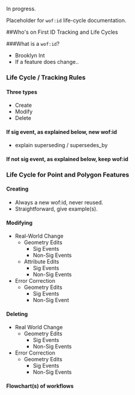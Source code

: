 In progress.

Placeholder for `wof:id` life-cycle documentation.

##Who's on First ID Tracking and Life Cycles

###What is a `wof:id`?
- Brooklyn Int
- If a feature does change..


### Life Cycle / Tracking Rules

#### Three types
  - Create
  - Modify
  - Delete
  
#### If sig event, as explained below, new wof:id
  - explain superseding / supersedes_by
  
#### If not sig event, as explained below, keep wof:id

### Life Cycle for Point and Polygon Features

#### Creating

  - Always a new wof:id, never reused.
  - Straightforward, give example(s).
  
#### Modifying
  - Real-World Change
    - Geometry Edits
      - Sig Events
      - Non-Sig Events
    - Attribute Edits
      - Sig Events
      - Non-Sig Events
  - Error Correction
    - Geometry Edits
      - Sig Events
      - Non-Sig Event
    
#### Deleting
  - Real World Change
    - Geometry Edits
      - Sig Events
      - Non-Sig Events
  - Error Correction
    - Geometry Edits
      - Sig Events
      - Non-Sig Events
      
#### Flowchart(s) of workflows

